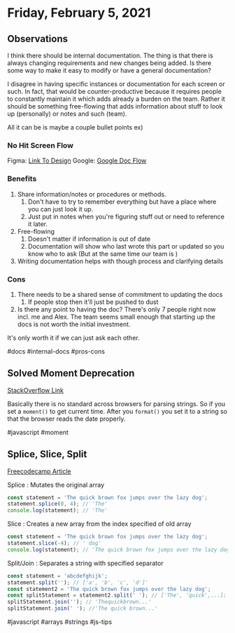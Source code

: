 # Friday, February 5, 2021

## Observations
I think there should be internal documentation. The thing is that there is always changing requirements and new changes being added. Is there some way to make it easy to modify or have a general documentation?

I disagree in having specific instances or documentation for each screen or such. In fact, that would be counter-productive because it requires people to constantly maintain it which adds already a burden on the team. Rather it should be something free-flowing that adds information about stuff to look up (personally) or notes and such (team).

All it can be is maybe a couple bullet points ex)

### No Hit Screen Flow

Figma: [Link To Design]()
Google: [Google Doc Flow]()

### Benefits 
1. Share information/notes or procedures or methods.
   1. Don't have to try to remember everything but have a place where you can just look it up.
   2. Just put in notes when you're figuring stuff out or need to reference it later.
2. Free-flowing
   1. Doesn't matter if information is out of date
   2. Documentation will show who last wrote this part or updated so you know who to ask (But at the same time our team is )
3. Writing documentation helps with though process and clarifying details

### Cons
1. There needs to be a shared sense of commitment to updating the docs
   1. If people stop then it'll just be pushed to dust
2. Is there any point to having the doc? There's only 7 people right now incl. me and Alex. The team seems small enough that starting up the docs is not worth the initial investment.
   
It's only worth it if we can just ask each other.

#docs #internal-docs #pros-cons

## Solved Moment Deprecation

[StackOverflow Link](https://stackoverflow.com/questions/39969570/deprecation-warning-in-moment-js-not-in-a-recognized-iso-format)

Basically there is no standard across browsers for parsing strings. So if you set a `moment()` to get current time. After you `format()` you set it to a string so that the browser reads the date properly.

#javascript #moment

## Splice, Slice, Split

[Freecodecamp Article](https://www.freecodecamp.org/news/lets-clear-up-the-confusion-around-the-slice-splice-split-methods-in-javascript-8ba3266c29ae/)

Splice
: Mutates the original array
```javascript
const statement = 'The quick brown fox jumps over the lazy dog';
statement.splice(0, 4); // 'The'
console.log(statement); // 'The'
```

Slice
: Creates a new array from the index specified of old array
```javascript
const statement = 'The quick brown fox jumps over the lazy dog';
statement.slice(-4); // ' dog'
console.log(statement); // 'The quick brown fox jumps over the lazy dog'
```

Split/Join
: Separates a string with specified separator
```javascript
const statement = 'abcdefghijk';
statement.split(''); // ['a', 'b', 'c', 'd']'
const statement2 = 'The quick brown fox jumps over the lazy dog';
const splitStatement = statement2.split(' '); // ['The', 'quick',...];
splitStatement.join(''); // 'Thequickbrown...'
splitStatement.join(' '); //'The quick brown...'
```

#javascript #arrays #strings #js-tips



